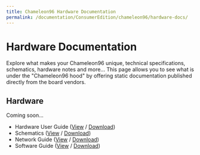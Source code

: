 ```yaml
---
title: Chameleon96 Hardware Documentation
permalink: /documentation/ConsumerEdition/chameleon96/hardware-docs/
---
```

# Hardware Documentation

Explore what makes your Chameleon96 unique, technical specifications, schematics, hardware notes and more... This page allows you to see what is under the "Chameleon96 hood" by offering static documentation published directly from the board vendors.

## Hardware

Coming soon...

- Hardware User Guide ([View]() / [Download]())
- Schematics ([View]() / [Download]())
- Network Guide ([View]() / [Download]())
- Software Guide ([View]() / [Download]())

